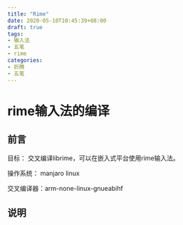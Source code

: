 ```yaml
---
title: "Rime"
date: 2020-05-10T10:45:39+08:00
draft: true
tags: 
- 输入法
- 五笔
- rime
categories:
- 折腾
- 五笔
---
```


# rime输入法的编译

## 前言

目标： 交叉编译librime，可以在嵌入式平台使用rime输入法。

操作系统： manjaro linux

交叉编译器：arm-none-linux-gnueabihf

## 说明
